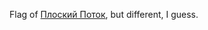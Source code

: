 Flag of [Плоский Поток](https://ru.wikipedia.org/wiki/%D0%9F%D0%BB%D0%BE%D1%81%D0%BA%D0%B8%D0%B9_%D0%9F%D0%BE%D1%82%D0%BE%D0%BA), but different, I guess.
